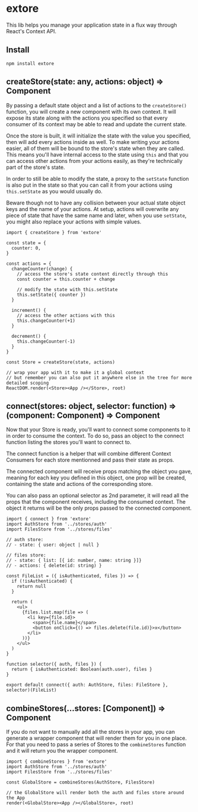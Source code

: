 # extore

This lib helps you manage your application state in a flux way through React's Context API.

## Install

`npm install extore`

## createStore(state: any, actions: object) => Component

By passing a default state object and a list of actions to the `createStore()` function, you will create a new component with its own context. It will expose its state along with the actions you specified so that every consumer of its context may be able to read and update the current state.

Once the store is built, it will initialize the state with the value you specified, then will add every actions inside as well. To make writing your actions easier, all of them will be bound to the store's state when they are called. This means you'll have internal access to the state using `this` and that you can access other actions from your actions easily, as they're technically part of the store's state.

In order to still be able to modify the state, a proxy to the `setState` function is also put in the state so that you can call it from your actions using `this.setState` as you would usually do.

Beware though not to have any collision between your actual state object keys and the name of your actions. At setup, actions will overwrite any piece of state that have the same name and later, when you use `setState`, you might also replace your actions with simple values.

```JS
import { createStore } from 'extore'

const state = {
  counter: 0,
}

const actions = {
  changeCounter(change) {
    // access the store's state content directly through this
    const counter = this.counter + change

    // modify the state with this.setState
    this.setState({ counter })
  }

  increment() {
    // access the other actions with this
    this.changeCounter(+1)
  }

  decrement() {
    this.changeCounter(-1)
  }
}

const Store = createStore(state, actions)

// wrap your app with it to make it a global context
// but remember you can also put it anywhere else in the tree for more detailed scoping
ReactDOM.render(<Store><App /></Store>, root)
```

## connect(stores: object, selector: function) => (component: Component) => Component

Now that your Store is ready, you'll want to connect some components to it in order to consume the context. To do so, pass an object to the connect function listing the stores you'll want to connect to.

The connect function is a helper that will combine different Context Consumers for each store mentionned and pass their state as props.

The connected component will receive props matching the object you gave, meaning for each key you defined in this object, one prop will be created, containing the state and actions of the corresponding store.

You can also pass an optional selector as 2nd parameter, it will read all the props that the component
receives, including the consumed context. The object it returns will be the only props passed to the connected component.

```JS
import { connect } from 'extore'
import AuthStore from '../stores/auth'
import FilesStore from '../stores/files'

// auth store:
// - state: { user: object | null }

// files store:
// - state: { list: [{ id: number, name: string }]}
// - actions: { delete(id: string) }

const FileList = ({ isAuthenticated, files }) => {
  if (!isAuthenticated) {
    return null
  }

  return (
    <ul>
      {files.list.map(file => (
        <li key={file.id}>
          <span>{file.name}</span>
          <button onClick={() => files.delete(file.id)}>x</button>
        </li>
      ))}
    </ul>
  )
}

function selector({ auth, files }) {
  return { isAuthenticated: Boolean(auth.user), files }
}

export default connect({ auth: AuthStore, files: FileStore }, selector)(FileList)
```

## combineStores(...stores: [Component]) => Component

If you do not want to manually add all the stores in your app, you can generate a wrapper component that will render them for you in one place. For that you need to pass a series of Stores to the `combineStores` function and it will return you the wrapper component.

```JS
import { combineStores } from 'extore'
import AuthStore from '../stores/auth'
import FilesStore from '../stores/files'

const GlobalStore = combineStores(AuthStore, FilesStore)

// the GlobalStore will render both the auth and files store around the App
render(<GlobalStore><App /></GlobalStore>, root)
```
